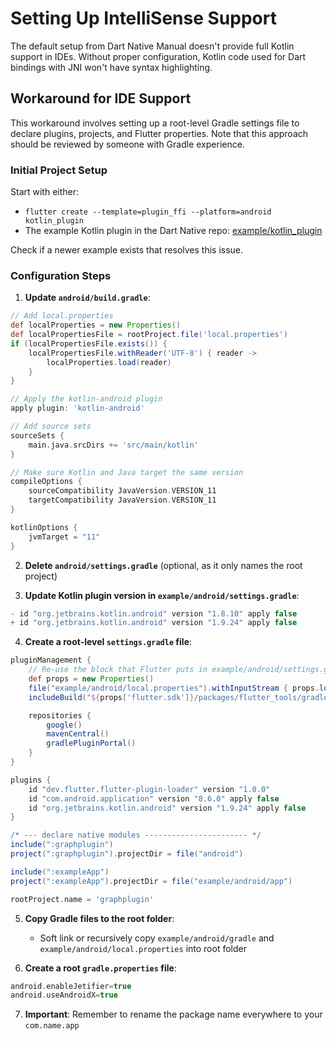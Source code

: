 # Setting Up IntelliSense Support

The default setup from Dart Native Manual doesn't provide full Kotlin support in
IDEs. Without proper configuration, Kotlin code used for Dart bindings with JNI
won't have syntax highlighting.

## Workaround for IDE Support

This workaround involves setting up a root-level Gradle settings file to declare
plugins, projects, and Flutter properties. Note that this approach should be
reviewed by someone with Gradle experience.

### Initial Project Setup

Start with either:
- `flutter create --template=plugin_ffi --platform=android kotlin_plugin`
- The example Kotlin plugin in the Dart Native
  repo: [example/kotlin_plugin](https://github.com/dart-lang/native/tree/79df0dcfb27265f669229530f9d2fbaa712fd735/pkgs/jnigen/example/kotlin_plugin)

Check if a newer example exists that resolves this issue.

### Configuration Steps

1. **Update `android/build.gradle`**:
```groovy
// Add local.properties
def localProperties = new Properties()
def localPropertiesFile = rootProject.file('local.properties')
if (localPropertiesFile.exists()) {
    localPropertiesFile.withReader('UTF-8') { reader ->
        localProperties.load(reader)
    }
}

// Apply the kotlin-android plugin
apply plugin: 'kotlin-android'

// Add source sets
sourceSets {
    main.java.srcDirs += 'src/main/kotlin'
}

// Make sure Kotlin and Java target the same version
compileOptions {
    sourceCompatibility JavaVersion.VERSION_11
    targetCompatibility JavaVersion.VERSION_11
}

kotlinOptions {
    jvmTarget = "11"
}
```

2. **Delete `android/settings.gradle`** (optional, as it only names the root
   project)

3. **Update Kotlin plugin version in `example/android/settings.gradle`**:
```groovy
- id "org.jetbrains.kotlin.android" version "1.8.10" apply false
+ id "org.jetbrains.kotlin.android" version "1.9.24" apply false
```

4. **Create a root-level `settings.gradle` file**:
```groovy
pluginManagement {
    // Re-use the block that Flutter puts in example/android/settings.gradle
    def props = new Properties()
    file("example/android/local.properties").withInputStream { props.load(it) }
    includeBuild("${props['flutter.sdk']}/packages/flutter_tools/gradle")

    repositories {
        google()
        mavenCentral()
        gradlePluginPortal()
    }
}

plugins {
    id "dev.flutter.flutter-plugin-loader" version "1.0.0"
    id "com.android.application" version "8.6.0" apply false
    id "org.jetbrains.kotlin.android" version "1.9.24" apply false
}

/* --- declare native modules ----------------------- */
include(":graphplugin")
project(":graphplugin").projectDir = file("android")

include(":exampleApp")
project(":exampleApp").projectDir = file("example/android/app")

rootProject.name = 'graphplugin'
```

5. **Copy Gradle files to the root folder**:
   - Soft link or recursively copy `example/android/gradle`
     and `example/android/local.properties` into root folder

6. **Create a root `gradle.properties` file**:
```groovy
android.enableJetifier=true
android.useAndroidX=true
```

7. **Important**: Remember to rename the package name everywhere to
   your `com.name.app`



